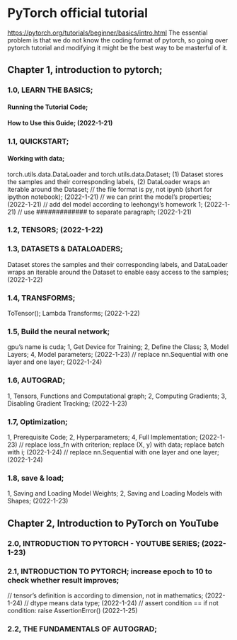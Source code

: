 # PyTorch official tutorial
https://pytorch.org/tutorials/beginner/basics/intro.html
The essential problem is that we do not know the coding format of pytorch, so going over pytorch tutorial and modifying it might be the best way to be masterful of it. 
##	Chapter 1, introduction to pytorch; 
###	1.0, LEARN THE BASICS; 
#### Running the Tutorial Code; 
#### How to Use this Guide; (2022-1-21)
###	1.1, QUICKSTART; 
#### Working with data; 
torch.utils.data.DataLoader and torch.utils.data.Dataset; (1) Dataset stores the samples and their corresponding labels, (2) DataLoader wraps an iterable around the Dataset; 
// the file format is py, not ipynb (short for ipython notebook); (2022-1-21)
// we can print the model’s properties; (2022-1-21)
// add del model according to leehongyi’s homework 1; (2022-1-21)
// use ############# to separate paragraph; (2022-1-21)
###	1.2, TENSORS; (2022-1-22)
###	1.3, DATASETS & DATALOADERS; 
Dataset stores the samples and their corresponding labels, and DataLoader wraps an iterable around the Dataset to enable easy access to the samples; (2022-1-22)
###	1.4, TRANSFORMS; 
ToTensor(); Lambda Transforms; (2022-1-22)
###	1.5, Build the neural network; 
gpu’s name is cuda; 1, Get Device for Training; 2, Define the Class; 3, Model Layers; 4, Model parameters; (2022-1-23)
// replace nn.Sequential with one layer and one layer; (2022-1-24)
###	1.6, AUTOGRAD; 
1, Tensors, Functions and Computational graph; 2, Computing Gradients; 3, Disabling Gradient Tracking; (2022-1-23)
###	1.7, Optimization; 
1, Prerequisite Code; 2, Hyperparameters; 4, Full Implementation; (2022-1-23)
// replace loss_fn with criterion; replace (X, y) with data; replace batch with i; (2022-1-24)
// replace nn.Sequential with one layer and one layer; (2022-1-24)
###	1.8, save & load; 
1, Saving and Loading Model Weights; 2, Saving and Loading Models with Shapes; (2022-1-23)
	

##	Chapter 2, Introduction to PyTorch on YouTube
###	2.0, INTRODUCTION TO PYTORCH - YOUTUBE SERIES; (2022-1-23)

###	2.1, INTRODUCTION TO PYTORCH; increase epoch to 10 to check whether result improves; 
// tensor’s definition is according to dimension, not in mathematics; (2022-1-24)
// dtype means data type; (2022-1-24)
// assert condition == if not condition: raise AssertionError() (2022-1-25)

###	2.2, THE FUNDAMENTALS OF AUTOGRAD; 
	
	


